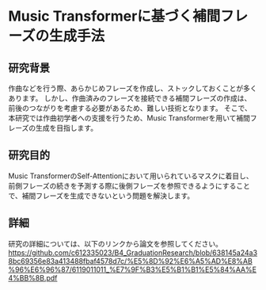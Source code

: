 # Music Transformerに基づく補間フレーズの生成手法
## 研究背景
作曲などを行う際、あらかじめフレーズを作成し、ストックしておくことが多くあります。
しかし、作曲済みのフレーズを接続できる補間フレーズの作成は、前後のつながりを考慮する必要があるため、難しい技術となります。
そこで、本研究では作曲初学者への支援を行うため、Music Transformerを用いて補間フレーズの生成を目指します。
## 研究目的
Music TransformerのSelf-Attentionにおいて用いられているマスクに着目し、前側フレーズの続きを予測する際に後側フレーズを参照できるようにすることで、補間フレーズを生成できないという問題を解決します。
## 詳細
研究の詳細については、以下のリンクから論文を参照してください。
https://github.com/c612335023/B4_GraduationResearch/blob/638145a24a38bc69356e83a413488fbaf4578d7c/%E5%8D%92%E6%A5%AD%E8%AB%96%E6%96%87/6119011011_%E7%9F%B3%E5%B1%B1%E5%84%AA%E4%BB%8B.pdf